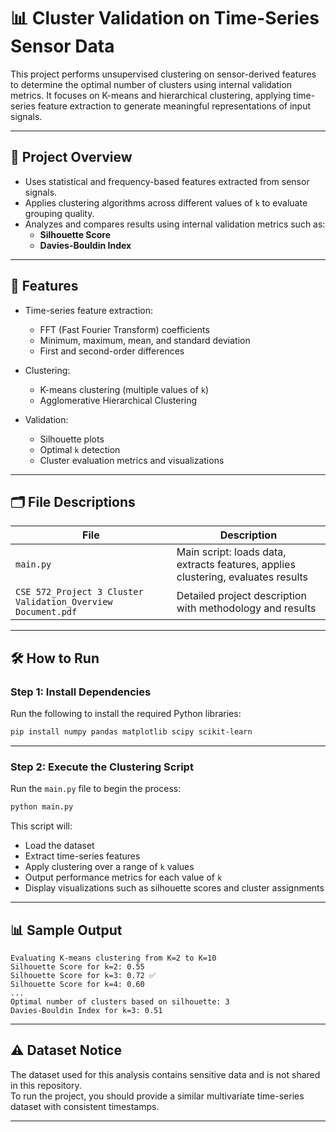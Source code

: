 # 📊 Cluster Validation on Time-Series Sensor Data

This project performs unsupervised clustering on sensor-derived features to determine the optimal number of clusters using internal validation metrics. It focuses on K-means and hierarchical clustering, applying time-series feature extraction to generate meaningful representations of input signals.

---

## 📌 Project Overview

- Uses statistical and frequency-based features extracted from sensor signals.
- Applies clustering algorithms across different values of `k` to evaluate grouping quality.
- Analyzes and compares results using internal validation metrics such as:
  - **Silhouette Score**
  - **Davies-Bouldin Index**

---

## 🚀 Features

- Time-series feature extraction:
  - FFT (Fast Fourier Transform) coefficients
  - Minimum, maximum, mean, and standard deviation
  - First and second-order differences

- Clustering:
  - K-means clustering (multiple values of `k`)
  - Agglomerative Hierarchical Clustering

- Validation:
  - Silhouette plots
  - Optimal `k` detection
  - Cluster evaluation metrics and visualizations

---

## 🗂️ File Descriptions

| File                                        | Description                                                                 |
|---------------------------------------------|-----------------------------------------------------------------------------|
| `main.py`                                   | Main script: loads data, extracts features, applies clustering, evaluates results |
| `CSE 572_Project 3 Cluster Validation_Overview Document.pdf` | Detailed project description with methodology and results                  |

---

## 🛠️ How to Run

### **Step 1: Install Dependencies**

Run the following to install the required Python libraries:

```bash
pip install numpy pandas matplotlib scipy scikit-learn
```

---

### **Step 2: Execute the Clustering Script**

Run the `main.py` file to begin the process:

```bash
python main.py
```

This script will:
- Load the dataset
- Extract time-series features
- Apply clustering over a range of `k` values
- Output performance metrics for each value of `k`
- Display visualizations such as silhouette scores and cluster assignments

---

## 📊 Sample Output

```
Evaluating K-means clustering from K=2 to K=10
Silhouette Score for k=2: 0.55
Silhouette Score for k=3: 0.72 ✅
Silhouette Score for k=4: 0.60
...
Optimal number of clusters based on silhouette: 3
Davies-Bouldin Index for k=3: 0.51
```

---

## ⚠️ Dataset Notice

The dataset used for this analysis contains sensitive data and is not shared in this repository.  
To run the project, you should provide a similar multivariate time-series dataset with consistent timestamps.

---

